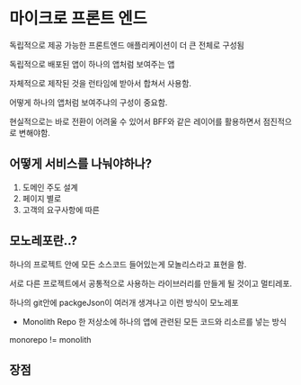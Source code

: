 # 마이크로 프론트 엔드

독립적으로 제공 가능한 프론트엔드 애플리케이션이 더 큰 전체로 구성됨

독립적으로 배포된 앱이 하나의 앱처럼 보여주는 앱

자체적으로 제작된 것을 런타임에 받아서 합쳐서 사용함.

어떻게 하나의 앱처럼 보여주냐의 구성이 중요함.

현실적으로는 바로 전환이 어려울 수 있어서 BFF와 같은 레이어를 활용하면서 점진적으로 변해야함.

## 어떻게 서비스를 나눠야하나?

1. 도메인 주도 설계
2. 페이지 별로
3. 고객의 요구사항에 따른

## 모노레포란..?

하나의 프로젝트 안에 모든 소스코드 들어있는게 모놀리스라고 표현을 함.

서로 다른 프로젝트에서 공통적으로 사용하는 라이브러리를 만들게 될 것이고 멀티레포.

하나의 git안에 packgeJson이 여러개 생겨나고 이런 방식이 모노레포

- Monolith Repo
  한 저상소에 하나의 앱에 관련된 모든 코드와 리소르를 넣는 방식

monorepo != monolith

## 장점
